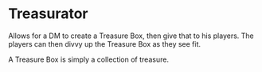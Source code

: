 # Treasurator

Allows for a DM to create a Treasure Box, then give that to his players. The 
players can then divvy up the Treasure Box as they see fit.

A Treasure Box is simply a collection of treasure.

